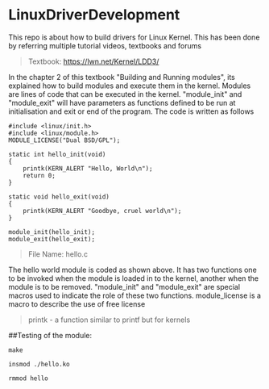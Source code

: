 # LinuxDriverDevelopment
This repo is about how to build drivers for Linux Kernel. This has been done by referring multiple tutorial videos, textbooks and forums

> Textbook: https://lwn.net/Kernel/LDD3/


In the chapter 2 of this textbook "Building and Running modules", its explained how to build modules and execute them in the kernel. 
Modules are lines of code that can be executed in the kernel. "module_init" and "module_exit" will have parameters as functions defined to be run at initialisation and exit or end of the program. 
The code is written as follows 

```
#include <linux/init.h>
#include <linux/module.h>
MODULE_LICENSE("Dual BSD/GPL");

static int hello_init(void)
{
    printk(KERN_ALERT "Hello, World\n");
    return 0;
}

static void hello_exit(void)
{
    printk(KERN_ALERT "Goodbye, cruel world\n");
}

module_init(hello_init);
module_exit(hello_exit);
```

> File Name: hello.c

The hello world module is coded as shown above. It has two functions one to be invoked when the module is loaded in to the kernel, another when the module is to be removed. 
"module_init" and "module_exit" are special macros used to indicate the role of these two functions.
module_license is a macro to describe the use of free license

> printk - a function similar to printf but for kernels

##Testing of the module: 


```make```


```insmod ./hello.ko```


```rmmod hello```
